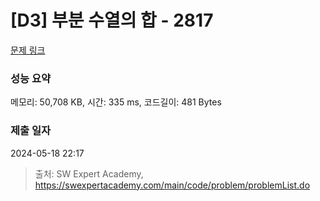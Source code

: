 # [D3] 부분 수열의 합 - 2817 

[문제 링크](https://swexpertacademy.com/main/code/problem/problemDetail.do?contestProbId=AV7IzvG6EksDFAXB) 

### 성능 요약

메모리: 50,708 KB, 시간: 335 ms, 코드길이: 481 Bytes

### 제출 일자

2024-05-18 22:17



> 출처: SW Expert Academy, https://swexpertacademy.com/main/code/problem/problemList.do